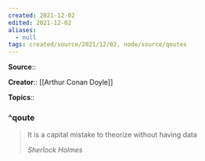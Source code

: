 ```yaml
---
created: 2021-12-02 
edited: 2021-12-02
aliases:
  - null
tags: created/source/2021/12/02, node/source/qoutes
---
```


**Source**:: 

**Creator**:: [[Arthur Conan Doyle]]

**Topics**:: 

### ^qoute

> It is a capital mistake to theorize without having data
> 
> <cite>Sherlock Holmes</cite>
